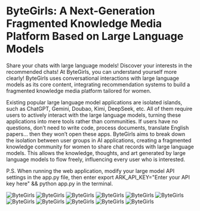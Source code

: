 # ByteGirls: A Next-Generation Fragmented Knowledge Media Platform Based on Large Language Models

Share your chats with large language models! Discover your interests in the recommended chats! At ByteGirls, you can understand yourself more clearly! ByteGirls uses conversational interactions with large language models as its core content, integrating recommendation systems to build a fragmented knowledge media platform tailored for women.

Existing popular large language model applications are isolated islands, such as ChatGPT, Gemini, Doubao, Kimi, DeepSeek, etc. All of them require users to actively interact with the large language models, turning these applications into mere tools rather than communities. If users have no questions, don’t need to write code, process documents, translate English papers... then they won’t open these apps. ByteGirls aims to break down the isolation between user groups in AI applications, creating a fragmented knowledge community for women to share chat records with large language models. This allows the knowledge, thoughts, and art generated by large language models to flow freely, influencing every user who is interested.

P.S. When running the web application, modify your large model API settings in the app.py file, then enter export ARK_API_KEY="Enter your API key here" && python app.py in the terminal.

![ByteGirls](https://github.com/CYCUCAS/ByteGirls/blob/main/pics/1.png)
![ByteGirls](https://github.com/CYCUCAS/ByteGirls/blob/main/pics/2.png)
![ByteGirls](https://github.com/CYCUCAS/ByteGirls/blob/main/pics/3.png)
![ByteGirls](https://github.com/CYCUCAS/ByteGirls/blob/main/pics/4.png)
![ByteGirls](https://github.com/CYCUCAS/ByteGirls/blob/main/pics/5.png)
![ByteGirls](https://github.com/CYCUCAS/ByteGirls/blob/main/pics/6.png)
![ByteGirls](https://github.com/CYCUCAS/ByteGirls/blob/main/pics/7.png)
![ByteGirls](https://github.com/CYCUCAS/ByteGirls/blob/main/pics/8.png)
![ByteGirls](https://github.com/CYCUCAS/ByteGirls/blob/main/pics/9.png)
![ByteGirls](https://github.com/CYCUCAS/ByteGirls/blob/main/pics/10.png)
![ByteGirls](https://github.com/CYCUCAS/ByteGirls/blob/main/pics/11.png)
